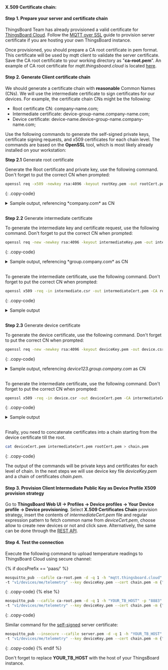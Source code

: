 #### X.509 Certificate chain:

#### Step 1. Prepare your server and certificate chain

ThingsBoard Team has already provisioned a valid certificate for [ThingsBoard Cloud](https://thingsboard.cloud/signup).
Follow the [MQTT over SSL](/docs/{{docsPrefix}}user-guide/mqtt-over-ssl/) guide to provision server certificate if you are hosting your own ThingsBoard instance.

Once provisioned, you should prepare a CA root certificate in pem format. This certificate will be used by mqtt client to validate the server certificate.
Save the CA root certificate to your working directory as "**ca-root.pem**".
An example of CA root certificate for *mqtt.thingsboard.cloud* is located 
[here](/docs/paas/user-guide/resources/mqtt-over-ssl/ca-root.pem).

#### Step 2. Generate Client certificate chain

We should generate a certificate chain with **reasonable** Common Names (CNs). We will use the intermediate certificate to sign certificates for our devices.
For example, the certificate chain CNs might be the following: 

 * Root certificate CN: company-name.com;
 * Intermediate certificate: device-group-name.company-name.com;
 * Device certificate: device-name.device-group-name.company-name.com;

Use the following commands to generate the self-signed private keys, certificate signing requests, and x509 certificates
for each chain level. The commands are based on the **OpenSSL** tool, which is most likely already installed on your workstation:

**Step 2.1** Generate root certificate 

Generate the Root certificate and private key, use the following command. Don't forget to put the correct CN when prompted:

```bash
openssl req -x509 -newkey rsa:4096 -keyout rootKey.pem -out rootCert.pem -sha256 -days 365 -nodes
```
{: .copy-code}

<details>
<summary>
Sample output, referencing *company.com* as CN
</summary>
{% highlight text %}
Generating a RSA private key
writing new private key to 'rootKey.pem'
-----
You are about to be asked to enter information that will be incorporated
into your certificate request.
What you are about to enter is what is called a Distinguished Name or a DN.
There are quite a few fields but you can leave some blank
For some fields there will be a default value,
If you enter '.', the field will be left blank.
-----
Country Name (2 letter code) [AU]:
State or Province Name (full name) [Some-State]:
Locality Name (eg, city) []:
Organization Name (eg, company) [Internet Widgits Pty Ltd]:
Organizational Unit Name (eg, section) []:
Common Name (e.g. server FQDN or YOUR name) []:company.com
Email Address []:
{% endhighlight %}
</details>
<br>

**Step 2.2** Generate intermediate certificate 

To generate the intermediate key and certificate request, use the following command. Don't forget to put the correct CN when prompted:

```bash
openssl req -new -newkey rsa:4096 -keyout intermediateKey.pem -out intermediate.csr -sha256 -nodes
```
{: .copy-code}

<details>
<summary>
Sample output, referencing *group.company.com* as CN
</summary>
{% highlight text %}
Generating a RSA private key
writing new private key to 'intermediateKey.pem'
-----
You are about to be asked to enter information that will be incorporated
into your certificate request.
What you are about to enter is what is called a Distinguished Name or a DN.
There are quite a few fields but you can leave some blank
For some fields there will be a default value,
If you enter '.', the field will be left blank.
-----
Country Name (2 letter code) [AU]:
State or Province Name (full name) [Some-State]:
Locality Name (eg, city) []:
Organization Name (eg, company) [Internet Widgits Pty Ltd]:
Organizational Unit Name (eg, section) []:
Common Name (e.g. server FQDN or YOUR name) []:group.company.com
Email Address []:

Please enter the following 'extra' attributes
to be sent with your certificate request
A challenge password []:
An optional company name []:
{% endhighlight %}
</details>
<br>

To generate the intermediate certificate, use the following command. Don't forget to put the correct CN when prompted:

```bash
openssl x509 -req -in intermediate.csr -out intermediateCert.pem -CA rootCert.pem -CAkey rootKey.pem -days 365 -sha256 -CAcreateserial
```
{: .copy-code}

<details>
<summary>
Sample output
</summary>
{% highlight text %}
Signature ok
subject=C = AU, ST = Some-State, O = Internet Widgits Pty Ltd, CN = group.company.com
Getting CA Private Key
{% endhighlight %}
</details>
<br>


**Step 2.3** Generate device certificate 

To generate the device certificate, use the following command. Don't forget to put the correct CN when prompted:

```bash
openssl req -new -newkey rsa:4096 -keyout deviceKey.pem -out device.csr -sha256 -nodes
```
{: .copy-code}

<details>
<summary>
Sample output, referencing <i>device123.group.company.com</i> as CN
</summary>
{% highlight text %}
Generating a RSA private key
writing new private key to 'deviceKey.pem'
-----
You are about to be asked to enter information that will be incorporated
into your certificate request.
What you are about to enter is what is called a Distinguished Name or a DN.
There are quite a few fields but you can leave some blank
For some fields there will be a default value,
If you enter '.', the field will be left blank.
-----
Country Name (2 letter code) [AU]:
State or Province Name (full name) [Some-State]:
Locality Name (eg, city) []:
Organization Name (eg, company) [Internet Widgits Pty Ltd]:device.group.company.com
Organizational Unit Name (eg, section) []:
Common Name (e.g. server FQDN or YOUR name) []:
Email Address []:

Please enter the following 'extra' attributes
to be sent with your certificate request
A challenge password []:
An optional company name []:
{% endhighlight %}
</details>
<br>

To generate the intermediate certificate, use the following command. Don't forget to put the correct CN when prompted:

```bash
openssl x509 -req -in device.csr -out deviceCert.pem -CA intermediateCert.pem -CAkey intermediateKey.pem -days 365 -sha256 -CAcreateserial
```
{: .copy-code}

<details>
<summary>
Sample output
</summary>
{% highlight text %}
Signature ok
subject=C = AU, ST = Some-State, O = Internet Widgits Pty Ltd, CN = device.group.company.com
Getting CA Private Key
{% endhighlight %}
</details>
<br>


Finally, you need to concatenate certificates into a chain starting from the device certificate till the root.

```bash
cat deviceCert.pem intermediateCert.pem rootCert.pem > chain.pem
```
{: .copy-code}

The output of the commands will be private keys and certificates for each level of chain. In the next steps
we will use device key file *deviceKey.pem* and a chain of certificates *chain.pem*.

#### Step 3. Provision Client Intermediate Public Key as Device Profile X509 provision strategy

Go to **ThingsBoard Web UI -> Profiles -> Device profiles -> Your Device profile -> Device provisioning**.
Select **X.509 Certificates Chain** provision strategy, insert the contents of *intermediateCert.pem* file
and regular expression pattern to fetch common name from *deviceCert.pem*, choose allow to create new devices or not and click save.
Alternatively, the same can be done through the [REST API](/docs/{{docsPrefix}}reference/rest-api/).

#### Step 4. Test the connection

Execute the following command to upload temperature readings to ThingsBoard Cloud using secure channel:

{% if docsPrefix == 'paas/' %}
```bash
mosquitto_pub --cafile ca-root.pem -d -q 1 -h "mqtt.thingsboard.cloud" -p "8883" \
-t "v1/devices/me/telemetry" --key deviceKey.pem --cert chain.pem -m {"temperature":25}
```
{: .copy-code}
{% else %}
```bash
mosquitto_pub --cafile ca-root.pem -d -q 1 -h "YOUR_TB_HOST" -p "8883" \
-t "v1/devices/me/telemetry" --key deviceKey.pem --cert chain.pem -m {"temperature":25}
```
{: .copy-code}

Similar command for the [self-signed](/docs/{{docsPrefix}}user-guide/mqtt-over-ssl/#self-signed-certificates-generation) server certificate:

```bash
mosquitto_pub --insecure --cafile server.pem -d -q 1 -h "YOUR_TB_HOST" -p "8883" \
-t "v1/devices/me/telemetry" --key deviceKey.pem --cert chain.pem -m {"temperature":25}
```
{: .copy-code}
{% endif %}

 

Don't forget to replace **YOUR_TB_HOST** with the host of your ThingsBoard instance.
